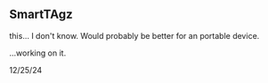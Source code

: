 SmartTAgz 
---
this... I don't know. Would probably be better for an portable device. 


...working on it. 

12/25/24
